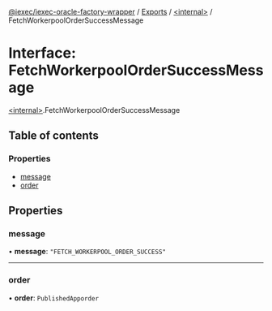 [@iexec/iexec-oracle-factory-wrapper](../README.md) / [Exports](../modules.md) / [\<internal\>](../modules/internal_.md) / FetchWorkerpoolOrderSuccessMessage

# Interface: FetchWorkerpoolOrderSuccessMessage

[\<internal\>](../modules/internal_.md).FetchWorkerpoolOrderSuccessMessage

## Table of contents

### Properties

- [message](internal_.FetchWorkerpoolOrderSuccessMessage.md#message)
- [order](internal_.FetchWorkerpoolOrderSuccessMessage.md#order)

## Properties

### message

• **message**: ``"FETCH_WORKERPOOL_ORDER_SUCCESS"``

___

### order

• **order**: `PublishedApporder`
